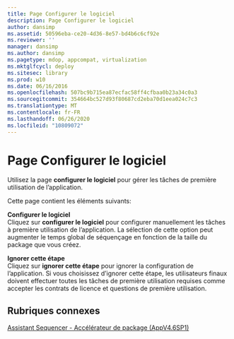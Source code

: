 ```yaml
---
title: Page Configurer le logiciel
description: Page Configurer le logiciel
author: dansimp
ms.assetid: 50596eba-ce20-4d36-8e57-bd4b6c6cf92e
ms.reviewer: ''
manager: dansimp
ms.author: dansimp
ms.pagetype: mdop, appcompat, virtualization
ms.mktglfcycl: deploy
ms.sitesec: library
ms.prod: w10
ms.date: 06/16/2016
ms.openlocfilehash: 507bc9b715ea87ecfac58ff4cfbaa0b23a34c0a3
ms.sourcegitcommit: 354664bc527d93f80687cd2eba70d1eea024c7c3
ms.translationtype: MT
ms.contentlocale: fr-FR
ms.lasthandoff: 06/26/2020
ms.locfileid: "10809072"
---
```

# Page Configurer le logiciel


Utilisez la page **configurer le logiciel** pour gérer les tâches de première utilisation de l’application.

Cette page contient les éléments suivants:

<a href="" id="configure-software"></a>**Configurer le logiciel**  
Cliquez sur **configurer le logiciel** pour configurer manuellement les tâches à première utilisation de l’application. La sélection de cette option peut augmenter le temps global de séquençage en fonction de la taille du package que vous créez.

<a href="" id="skip-this-step"></a>**Ignorer cette étape**  
Cliquez sur **ignorer cette étape** pour ignorer la configuration de l’application. Si vous choisissez d’ignorer cette étape, les utilisateurs finaux doivent effectuer toutes les tâches de première utilisation requises comme accepter les contrats de licence et questions de première utilisation.

## Rubriques connexes


[Assistant Sequencer - Accélérateur de package (AppV4.6SP1)](sequencer-wizard---package-accelerator--appv-46-sp1-.md)

 

 





